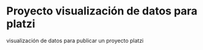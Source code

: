 # Proyecto visualización de datos para platzi
visualización de datos para publicar un proyecto platzi
